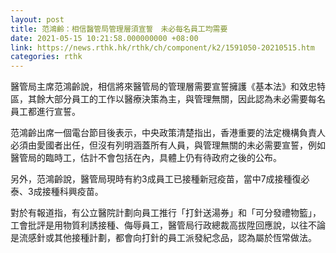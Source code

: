 ```yaml
---
layout: post
title: 范鴻齡：相信醫管局管理層須宣誓　未必每名員工均需要
date: 2021-05-15 10:21:58.000000000 +08:00
link: https://news.rthk.hk/rthk/ch/component/k2/1591050-20210515.htm
categories: rthk
---
```


醫管局主席范鴻齡說，相信將來醫管局的管理層需要宣誓擁護《基本法》和效忠特區，其餘大部分員工的工作以醫療決策為主，與管理無關，因此認為未必需要每名員工都進行宣誓。

范鴻齡出席一個電台節目後表示，中央政策清楚指出，香港重要的法定機構負責人必須由愛國者出任，但沒有列明涵蓋所有人員，與管理無關的未必需要宣誓，例如醫管局的臨時工，估計不會包括在內，具體上仍有待政府之後的公布。

另外，范鴻齡說，醫管局現時有約3成員工已接種新冠疫苗，當中7成接種復必泰、3成接種科興疫苗。

對於有報道指，有公立醫院計劃向員工推行「打針送湯券」和「可分發禮物籃」，工會批評是用物質利誘接種、侮辱員工，醫管局行政總裁高拔陞回應說，以往不論是流感針或其他接種計劃，都會向打針的員工派發紀念品，認為屬於恆常做法。
